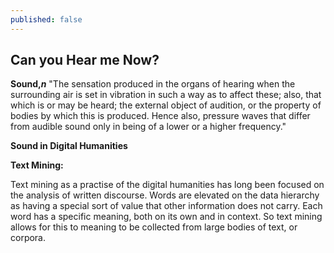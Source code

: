 ```yaml
---
published: false
---
```

## Can you Hear me Now?

**Sound,_n_**
"The sensation produced in the organs of hearing when the surrounding air is set in vibration in such a way as to affect these; also, that which is or may be heard; the external object of audition, or the property of bodies by which this is produced. Hence also, pressure waves that differ from audible sound only in being of a lower or a higher frequency."

**Sound in Digital Humanities**


**Text Mining:**

Text mining as a practise of the digital humanities has long been focused on the analysis of written discourse. Words are elevated on the data hierarchy as having a special sort of value that other information does not carry. Each word has a specific meaning, both on its own and in context. So text mining allows for this to meaning to be collected from large bodies of text, or corpora. 



